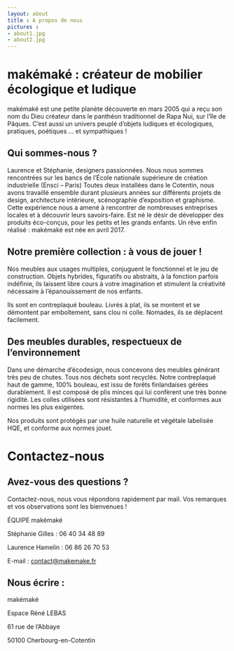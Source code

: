 ```yaml
---
layout: about
title : A propos de nous 
pictures :
- about1.jpg
- about2.jpg
---
```

# makémaké : créateur de mobilier écologique et ludique

makémaké est une petite planète découverte en mars 2005 qui a reçu son nom du Dieu créateur dans le panthéon traditionnel de Rapa Nui, sur l’île de Pâques.
C’est aussi un univers peuplé d’objets ludiques et écologiques, pratiques, poétiques …
et sympathiques !   

## Qui sommes-nous ?

Laurence et Stéphanie, designers passionnées.
Nous nous sommes rencontrées sur les bancs de l’École nationale supérieure de création industrielle (Ensci – Paris)
Toutes deux installées dans le Cotentin, nous avons travaillé ensemble durant plusieurs années sur différents projets de design, architecture intérieure, scénographie d’exposition et graphisme.
Cette expérience nous a amené à rencontrer de nombreuses entreprises locales et à découvrir leurs savoirs-faire. Est né le désir de développer des produits éco-conçus, pour les petits et les grands enfants.
Un rêve enfin réalisé : makémaké est née en avril 2017.

## Notre première collection : à vous de jouer !

Nos meubles aux usages multiples, conjuguent le fonctionnel et le jeu de construction.
Objets hybrides, figuratifs ou abstraits, à la fonction parfois indéfinie, ils laissent libre cours à votre imagination et stimulent la créativité nécessaire à l’épanouissement de nos enfants.

Ils sont en contreplaqué bouleau.
Livrés à plat, ils se montent et se démontent par emboîtement, sans clou ni colle.
Nomades, ils se déplacent facilement.

## Des meubles durables, respectueux de l’environnement

Dans une démarche d’écodesign, nous concevons des meubles générant très peu de chutes.
Tous nos déchets sont recyclés.
Notre contreplaqué haut de gamme, 100% bouleau, est issu de forêts finlandaises gérées durablement.
Il est composé de plis minces qui lui confèrent une très bonne rigidité. Les colles utilisées sont résistantes à l’humidité, et conformes aux normes les plus exigentes.

Nos produits sont protégés par une huile naturelle et végétale labelisée HQE, et conforme aux normes jouet.

# Contactez-nous

## Avez-vous des questions ?

Contactez-nous, nous vous répondons rapidement par mail.
Vos remarques et vos observations sont les bienvenues !

ÉQUIPE makémaké

Stéphanie Gilles  : 06 40 34 48 89

Laurence Hamelin  : 06 86 26 70 53

E-mail   : contact@makemake.fr

## Nous écrire :

makémaké

Espace Réné LEBAS

61 rue de l’Abbaye

50100 Cherbourg-en-Cotentin
